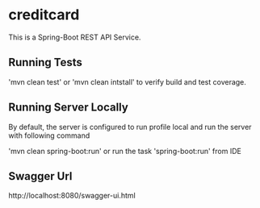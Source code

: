 # creditcard

This is a Spring-Boot REST API Service.

Running Tests 
--------------

'mvn clean test' or 'mvn clean intstall' to verify build and test coverage.

Running Server Locally
-----------------------

By default, the server is configured to run profile local and run the server with following command

'mvn clean spring-boot:run' or run the task 'spring-boot:run' from IDE

Swagger Url
------------

http://localhost:8080/swagger-ui.html

